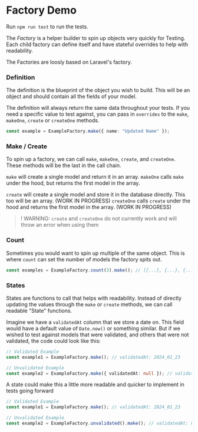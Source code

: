 # Factory Demo

Run `npm run test` to run the tests.

The _Factory_ is a helper builder to spin up objects very quickly for Testing.
Each child factory can define itself and have stateful overrides to help with readability.

The Factories are loosly based on Laravel's factory.

### Definition

The definition is the blueprint of the object you wish to build. This will be an object and should contain all the fields of your model.

The definition will always return the same data throughout your tests. If you need a specific value to test against, you can pass in `overrides` to the `make`, `makeOne`, `create` or `createOne` methods.

```ts
const example = ExampleFactory.make({ name: "Updated Name" });
```

### Make / Create

To spin up a factory, we can call `make`, `makeOne`, `create`, and `createOne`. These methods will be the last in the call chain.

`make` will create a single model and return it in an array.
`makeOne` calls `make` under the hood, but returns the first model in the array.

`create` will create a single model and store it in the database directly. This too will be an array. (WORK IN PROGRESS)
`createOne` calls `create` under the hood and returns the first model in the array. (WORK IN PROGRESS)

> ! WARNING: `create` and `createOne` do not currently work and will throw an error when using them

### Count

Sometimes you would want to spin up multiple of the same object. This is where `count` can set the number of models the factory spits out.

```ts
const examples = ExampleFactory.count(3).make(); // [{...}, {...}, {...}] (3 objects)
```

### States

States are functions to call that helps with readability. Instead of directly updating the values through the `make` or `create` methods, we can call readable "State" functions.

Imagine we have a `validatedAt` column that we store a date on. This field would have a default value of `Date.now()` or something similar. But if we wished to test against models that were validated, and others that were not validated, the code could look like this:

```ts
// Validated Example
const example1 = ExampleFactory.make(); // validatedAt: 2024_01_23

// Unvalidated Example
const example2 = ExampleFactory.make({ validatedAt: null }); // validatedAt: null
```

A state could make this a little more readable and quicker to implement in tests going forward

```ts
// Validated Example
const example1 = ExampleFactory.make(); // validatedAt: 2024_01_23

// Unvalidated Example
const example2 = ExampleFactory.unvalidated().make(); // validatedAt: null
```
